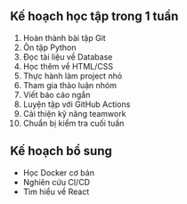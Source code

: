## Kế hoạch học tập trong 1 tuần

1. Hoàn thành bài tập Git
2. Ôn tập Python
3. Đọc tài liệu về Database
4. Học thêm về HTML/CSS
5. Thực hành làm project nhỏ
6. Tham gia thảo luận nhóm
7. Viết báo cáo ngắn
8. Luyện tập với GitHub Actions
9. Cải thiện kỹ năng teamwork
10. Chuẩn bị kiểm tra cuối tuần


## Kế hoạch bổ sung
- Học Docker cơ bản
- Nghiên cứu CI/CD
- Tìm hiểu về React
